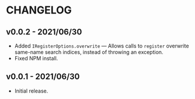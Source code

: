 # CHANGELOG

## v0.0.2 - 2021/06/30

-   Added `IRegisterOptions.overwrite` — Allows calls to `register` overwrite same-name search indices, instead of throwing an exception.
-   Fixed NPM install.

## v0.0.1 - 2021/06/30

-   Initial release.
